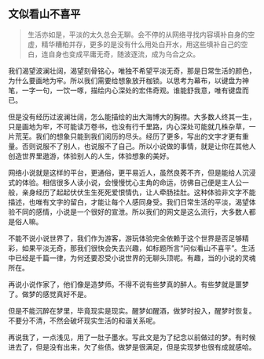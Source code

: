 ## 文似看山不喜平

> 生活亦如是，平淡的太久总会无聊。会不停的从网络寻找内容填补自身的空虚，精华糟粕并存，更多的是没有什么用处白开水，用这些填补自己的空白，连自身也变成平庸无奇，随波逐流，成为乌合之众。

我们渴望波澜壮阔，渴望刻骨铭心，唯独不希望平淡无奇，那是日常生活的颜色，为什么要画地为牢。所以我们需要给想象放开枷锁。以思考为幕布，以键盘为神笔，一字一句，一饮一啄，描绘内心深处的宏伟奇观。谁能舒我意，唯有键盘而已。

但是没有经历过波澜壮阔，怎么能描绘的出大海博大的胸襟。大多数人终其一生，只是画地为牢，不可能读万卷书，也没有行千里路，内心深处可能就几株杂草，一片荒芜。我们的想象只能到我们阅历的尽头。经历了更多，写出的文字才更有重量。否则说服不了别人，也说服不了自己。所以小说做的事情，就是让你在其他人创造世界里遨游，体验别人的人生，体验想象的美好。

网络小说就是这样的平台，更通俗，更平易近人，虽然良莠不齐，但是能给人沉浸式的体验。相信很多人读小说，会慢慢忧心主角的命运，彷佛自己便是主人公一般，亲身经历了起起伏伏生生死死爱恨情仇，让人牵肠挂肚。这种体验非文字不能描述，也唯有文字的留白，才能让每个人感同身受。我们日常生活的平淡，渴望体验不同的感情，小说是一个很好的宣泄。所以我们的网文是这么流行，大多数人都是俗人嘛。

不能不说小说世界了，我们作为游客，游玩体验完全依赖于这个世界是否足够精彩，如果平淡无奇，那我们很快会失去兴趣，如标题所言“问似看山不喜平”。生活中已经是千篇一律，为何还要忍受小说世界的无聊头顶呢。有趣，当的小说的灵魂所在。

再说小说作家了，他们像是造梦师。不得不说有些梦真的醉人。有些梦就是噩梦了。做梦的感觉真好不是。

但是不能沉醉在梦里，毕竟现实是现实。醒梦如醒酒，做梦时投入，醒梦时恢复。不要分不清，不然会破坏现实生活的和谐关系呢。

再说我了，一点浅见，用了一肚子墨水。写此文是为了纪念以前做过的梦。有时候进去了，但是没有出来，欠了些债。做梦是很满足，但是实现梦也很有成就感哈。